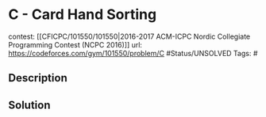 # C - Card Hand Sorting

contest: [[CFICPC/101550/101550|2016-2017 ACM-ICPC Nordic Collegiate Programming Contest (NCPC 2016)]]
url: https://codeforces.com/gym/101550/problem/C
#Status/UNSOLVED
Tags: #

## Description

## Solution


